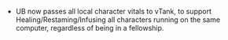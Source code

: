 - UB now passes all local character vitals to vTank, to support Healing/Restaming/Infusing all characters running on the same computer, regardless of being in a fellowship.
